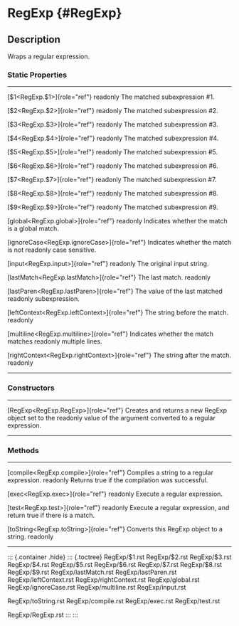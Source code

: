 RegExp {#RegExp}
======

Description
-----------

Wraps a regular expression.

### Static Properties

  --------------------------------------------------- ------------------------------------
  [\$1\<RegExp.\$1\>]{role="ref"} readonly            The matched subexpression \#1.

  [\$2\<RegExp.\$2\>]{role="ref"} readonly            The matched subexpression \#2.

  [\$3\<RegExp.\$3\>]{role="ref"} readonly            The matched subexpression \#3.

  [\$4\<RegExp.\$4\>]{role="ref"} readonly            The matched subexpression \#4.

  [\$5\<RegExp.\$5\>]{role="ref"} readonly            The matched subexpression \#5.

  [\$6\<RegExp.\$6\>]{role="ref"} readonly            The matched subexpression \#6.

  [\$7\<RegExp.\$7\>]{role="ref"} readonly            The matched subexpression \#7.

  [\$8\<RegExp.\$8\>]{role="ref"} readonly            The matched subexpression \#8.

  [\$9\<RegExp.\$9\>]{role="ref"} readonly            The matched subexpression \#9.

  [global\<RegExp.global\>]{role="ref"} readonly      Indicates whether the match is a
                                                      global match.

  [ignoreCase\<RegExp.ignoreCase\>]{role="ref"}       Indicates whether the match is not
  readonly                                            case sensitive.

  [input\<RegExp.input\>]{role="ref"} readonly        The original input string.

  [lastMatch\<RegExp.lastMatch\>]{role="ref"}         The last match.
  readonly                                            

  [lastParen\<RegExp.lastParen\>]{role="ref"}         The value of the last matched
  readonly                                            subexpression.

  [leftContext\<RegExp.leftContext\>]{role="ref"}     The string before the match.
  readonly                                            

  [multiline\<RegExp.multiline\>]{role="ref"}         Indicates whether the match matches
  readonly                                            multiple lines.

  [rightContext\<RegExp.rightContext\>]{role="ref"}   The string after the match.
  readonly                                            
  --------------------------------------------------- ------------------------------------

### Constructors

  --------------------------------------- ----------------------------------------------------
  [RegExp\<RegExp.RegExp\>]{role="ref"}   Creates and returns a new RegExp object set to the
  readonly                                value of the argument converted to a regular
                                          expression.
  --------------------------------------- ----------------------------------------------------

### Methods

  ------------------------------------------- ------------------------------------------------
  [compile\<RegExp.compile\>]{role="ref"}     Compiles a string to a regular expression.
  readonly                                    Returns true if the compilation was successful.

  [exec\<RegExp.exec\>]{role="ref"} readonly  Execute a regular expression.

  [test\<RegExp.test\>]{role="ref"} readonly  Execute a regular expression, and return true if
                                              there is a match.

  [toString\<RegExp.toString\>]{role="ref"}   Converts this RegExp object to a string.
  readonly                                    
  ------------------------------------------- ------------------------------------------------

::: {.container .hide}
::: {.toctree}
RegExp/\$1.rst RegExp/\$2.rst RegExp/\$3.rst RegExp/\$4.rst
RegExp/\$5.rst RegExp/\$6.rst RegExp/\$7.rst RegExp/\$8.rst
RegExp/\$9.rst RegExp/lastMatch.rst RegExp/lastParen.rst
RegExp/leftContext.rst RegExp/rightContext.rst RegExp/global.rst
RegExp/ignoreCase.rst RegExp/multiline.rst RegExp/input.rst

RegExp/toString.rst RegExp/compile.rst RegExp/exec.rst RegExp/test.rst

RegExp/RegExp.rst
:::
:::
